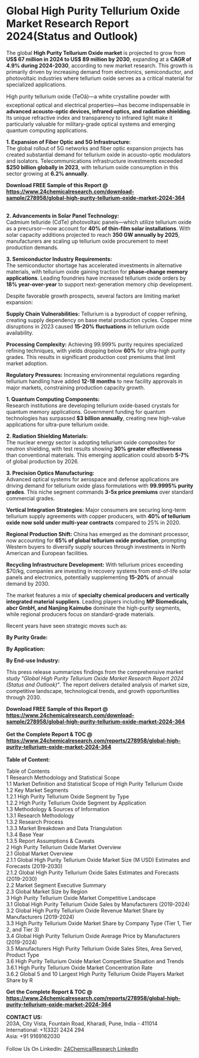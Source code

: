 <h1>Global High Purity Tellurium Oxide Market Research Report 2024(Status and Outlook)</h1><p>The global <strong>High Purity Tellurium Oxide market</strong> is projected to grow from <strong>US$ 67 million in 2024 to US$ 89 million by 2030</strong>, expanding at a <strong>CAGR of 4.9% during 2024-2030</strong>, according to new market research. This growth is primarily driven by increasing demand from electronics, semiconductor, and photovoltaic industries where tellurium oxide serves as a critical material for specialized applications.</p><p>High purity tellurium oxide (TeOâ)—a white crystalline powder with exceptional optical and electrical properties—has become indispensable in <strong>advanced acousto-optic devices, infrared optics, and radiation shielding</strong>. Its unique refractive index and transparency to infrared light make it particularly valuable for military-grade optical systems and emerging quantum computing applications.</p><p><strong>1. Expansion of Fiber Optic and 5G Infrastructure:</strong><br>
The global rollout of 5G networks and fiber optic expansion projects has created substantial demand for tellurium oxide in acousto-optic modulators and isolators. Telecommunications infrastructure investments exceeded <strong>$250 billion globally in 2023</strong>, with tellurium oxide consumption in this sector growing at <strong>6.2% annually</strong>.</p><div><b>Download FREE Sample of this Report @ 
            <a href="https://www.24chemicalresearch.com/download-sample/278958/global-high-purity-tellurium-oxide-market-2024-364">
            https://www.24chemicalresearch.com/download-sample/278958/global-high-purity-tellurium-oxide-market-2024-364</a></b></div><br><p><strong>2. Advancements in Solar Panel Technology:</strong><br>
Cadmium telluride (CdTe) photovoltaic panels—which utilize tellurium oxide as a precursor—now account for <strong>40% of thin-film solar installations</strong>. With solar capacity additions projected to reach <strong>350 GW annually by 2025</strong>, manufacturers are scaling up tellurium oxide procurement to meet production demands.</p><p><strong>3. Semiconductor Industry Requirements:</strong><br>
The semiconductor shortage has accelerated investments in alternative materials, with tellurium oxide gaining traction for <strong>phase-change memory applications</strong>. Leading foundries have increased tellurium oxide orders by <strong>18% year-over-year</strong> to support next-generation memory chip development.</p><p>Despite favorable growth prospects, several factors are limiting market expansion:</p><p><strong>Supply Chain Vulnerabilities:</strong> Tellurium is a byproduct of copper refining, creating supply dependency on base metal production cycles. Copper mine disruptions in 2023 caused <strong>15-20% fluctuations</strong> in tellurium oxide availability.</p><p><strong>Processing Complexity:</strong> Achieving 99.999% purity requires specialized refining techniques, with yields dropping below <strong>60%</strong> for ultra-high purity grades. This results in significant production cost premiums that limit market adoption.</p><p><strong>Regulatory Pressures:</strong> Increasing environmental regulations regarding tellurium handling have added <strong>12-18 months</strong> to new facility approvals in major markets, constraining production capacity growth.</p><p><strong>1. Quantum Computing Components:</strong><br>
Research institutions are developing tellurium oxide-based crystals for quantum memory applications. Government funding for quantum technologies has surpassed <strong>$3 billion annually</strong>, creating new high-value applications for ultra-pure tellurium oxide.</p><p><strong>2. Radiation Shielding Materials:</strong><br>
The nuclear energy sector is adopting tellurium oxide composites for neutron shielding, with test results showing <strong>30% greater effectiveness</strong> than conventional materials. This emerging application could absorb <strong>5-7%</strong> of global production by 2026.</p><p><strong>3. Precision Optics Manufacturing:</strong><br>
Advanced optical systems for aerospace and defense applications are driving demand for tellurium oxide glass formulations with <strong>99.9995% purity grades</strong>. This niche segment commands <strong>3-5x price premiums</strong> over standard commercial grades.</p><p><strong>Vertical Integration Strategies:</strong> Major consumers are securing long-term tellurium supply agreements with copper producers, with <strong>40% of tellurium oxide now sold under multi-year contracts</strong> compared to 25% in 2020.</p><p><strong>Regional Production Shift:</strong> China has emerged as the dominant processor, now accounting for <strong>65% of global tellurium oxide production</strong>, prompting Western buyers to diversify supply sources through investments in North American and European facilities.</p><p><strong>Recycling Infrastructure Development:</strong> With tellurium prices exceeding $70/kg, companies are investing in recovery systems from end-of-life solar panels and electronics, potentially supplementing <strong>15-20%</strong> of annual demand by 2030.</p><p>The market features a mix of <strong>specialty chemical producers and vertically integrated material suppliers</strong>. Leading players including <strong>MP Biomedicals, abcr GmbH, and Nanjing Kaimubo</strong> dominate the high-purity segments, while regional producers focus on standard-grade materials.</p><p>Recent years have seen strategic moves such as:</p><p><strong>By Purity Grade:</strong></p><p><strong>By Application:</strong></p><p><strong>By End-use Industry:</strong></p><p>This press release summarizes findings from the comprehensive market study <em>"Global High Purity Tellurium Oxide Market Research Report 2024 (Status and Outlook)"</em>. The report delivers detailed analysis of market size, competitive landscape, technological trends, and growth opportunities through 2030.</p><div><b>Download FREE Sample of this Report @ 
            <a href="https://www.24chemicalresearch.com/download-sample/278958/global-high-purity-tellurium-oxide-market-2024-364">
            https://www.24chemicalresearch.com/download-sample/278958/global-high-purity-tellurium-oxide-market-2024-364</a></b></div><br><div><b>Get the Complete Report & TOC @ 
            <a href="https://www.24chemicalresearch.com/reports/278958/global-high-purity-tellurium-oxide-market-2024-364">
            https://www.24chemicalresearch.com/reports/278958/global-high-purity-tellurium-oxide-market-2024-364</a></b></div><br>
            <b>Table of Content:</b><p>Table of Contents<br />
 1 Research Methodology and Statistical Scope<br />
 1.1 Market Definition and Statistical Scope of High Purity Tellurium Oxide<br />
 1.2 Key Market Segments<br />
 1.2.1 High Purity Tellurium Oxide Segment by Type<br />
 1.2.2 High Purity Tellurium Oxide Segment by Application<br />
 1.3 Methodology & Sources of Information<br />
 1.3.1 Research Methodology<br />
 1.3.2 Research Process<br />
 1.3.3 Market Breakdown and Data Triangulation<br />
 1.3.4 Base Year<br />
 1.3.5 Report Assumptions & Caveats<br />
 2 High Purity Tellurium Oxide Market Overview<br />
 2.1 Global Market Overview<br />
 2.1.1 Global High Purity Tellurium Oxide Market Size (M USD) Estimates and Forecasts (2019-2030)<br />
 2.1.2 Global High Purity Tellurium Oxide Sales Estimates and Forecasts (2019-2030)<br />
 2.2 Market Segment Executive Summary<br />
 2.3 Global Market Size by Region<br />
 3 High Purity Tellurium Oxide Market Competitive Landscape<br />
 3.1 Global High Purity Tellurium Oxide Sales by Manufacturers (2019-2024)<br />
 3.2 Global High Purity Tellurium Oxide Revenue Market Share by Manufacturers (2019-2024)<br />
 3.3 High Purity Tellurium Oxide Market Share by Company Type (Tier 1, Tier 2, and Tier 3)<br />
 3.4 Global High Purity Tellurium Oxide Average Price by Manufacturers (2019-2024)<br />
 3.5 Manufacturers High Purity Tellurium Oxide Sales Sites, Area Served, Product Type<br />
 3.6 High Purity Tellurium Oxide Market Competitive Situation and Trends<br />
 3.6.1 High Purity Tellurium Oxide Market Concentration Rate<br />
 3.6.2 Global 5 and 10 Largest High Purity Tellurium Oxide Players Market Share by R</p><div><b>Get the Complete Report & TOC @ 
            <a href="https://www.24chemicalresearch.com/reports/278958/global-high-purity-tellurium-oxide-market-2024-364">
            https://www.24chemicalresearch.com/reports/278958/global-high-purity-tellurium-oxide-market-2024-364</a></b></div><br><b>CONTACT US:</b><br>
            203A, City Vista, Fountain Road, Kharadi, Pune, India - 411014<br>
            International: +1(332) 2424 294<br>
            Asia: +91 9169162030 <br><br>
            Follow Us On LinkedIn: <a href="https://www.linkedin.com/company/24chemicalresearch/">24ChemicalResearch LinkedIn</a>